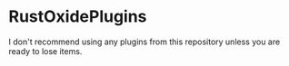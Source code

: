 # RustOxidePlugins

I don't recommend using any plugins from this repository unless you are ready to lose items.